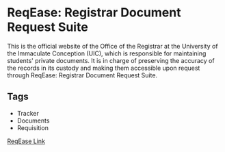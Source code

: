 # ReqEase:  Registrar Document Request Suite  

This is the official website of the Office of the Registrar at the University of the Immaculate Conception (UIC), which is responsible for maintaining students' private documents. It is in charge of preserving the accuracy of the records in its custody and making them accessible upon request through ReqEase: Registrar Document Request Suite.  

## Tags  
- Tracker
- Documents
- Requisition

[ReqEase Link](https://reqease.netlify.app/)
